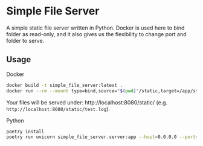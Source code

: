 # Simple File Server

A simple static file server written in Python. Docker is used here to bind folder as read-only, and it also gives us the flexibility to change port and folder to serve.


## Usage

Docker

```bash
docker build -t simple_file_server:latest .
docker run --rm --mount type=bind,source="$(pwd)"/static,target=/app/static -p 8080:80 --name simple_file_server simple_file_server:latest
```

Your files will be served under: http://localhost:8080/static/ (e.g. `http://localhost:8080/static/test.log`).

Python

```bash
poetry install
poetry run uvicorn simple_file_server.server:app --host=0.0.0.0 --port=8080
```
